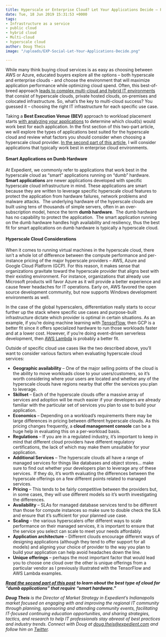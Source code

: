 ```yaml
---
title: Hyperscale or Enterprise Cloud? Let Your Applications Decide – Part I
date: Tue, 18 Jun 2019 15:31:53 +0000
tags:
- Infrastructure as a service
- public cloud
- hybrid cloud
- Multi-cloud
- hyperscale cloud
author: Doug Theis
image: "/uploads/EXP-Social-Let-Your-Applications-Decide.png"

---
```

While many think buying cloud services is as easy as choosing between AWS or Azure, educated buyers explore all the options – both hyperscale and enterprise clouds - and choose the environment that will maximize application performance while optimizing cloud spend. Often, this best-of-breed approach [leads to complex multi-cloud and hybrid IT environments](https://www.expedient.com/blog/how-are-you-addressing-the-10-complexities-of-your-multi-cloud-environment/) that consist of hyperscale clouds, private hosted clouds, on-premises and colocated infrastructure. So, what’s the key to multi-cloud success? You guessed it – choosing the right IT infrastructure for each specific use case.

Taking a **Best Execution Venue (BEV)** approach to workload placement starts [with analyzing your applications](https://www.expedient.com/blog/should-your-organizations-applications-influence-which-cloud-platforms-you-use/) to determine which cloud(s) would work best for each application. In the first section of this two-part article, we will explore the types of applications best suited for the hyperscale cloud and review what factors you should consider when choosing a hyperscale cloud provider. [In the second part of this article](https://www.expedient.com/blog/hyperscale-or-enterprise-cloud-let-your-applications-decide-part-2/), I will consider applications that typically work best in enterprise cloud environments.

#### Smart Applications on Dumb Hardware

At Expedient, we commonly refer to applications that work best in the hyperscale cloud as “smart” applications running on “dumb” hardware. **Smart applications** are newer applications developed with specific hyperscale cloud infrastructure in mind. These applications are smart because they are written to leverage specific hyperscale cloud features to protect the application from hardware failures, network problems and malware attacks.  The underlying hardware of the hyperscale clouds are built using tens of thousands of simple servers, often in an over-subscription model, hence the term **dumb hardware**.  The dumb hardware has no capability to protect the application.  The smart application running on the dumb hardware handles high availability and resiliency, thus the best fit for smart applications on dumb hardware is typically a hyperscale cloud.

#### Hyperscale Cloud Considerations

When it comes to running virtual machines in the hyperscale cloud, there isn’t a whole lot of difference between the compute performance and per-instance pricing of the major hyperscale providers – AWS, Azure and Google Cloud Platform (GCP). For this reason, it makes sense that organizations gravitate toward the hyperscale provider that aligns best with their existing environment. For instance, organizations that already use Microsoft products will favor Azure as it will provide a better experience and cause fewer headaches for IT operations. Early on, AWS favored the open source development community, but now supports Windows development environments as well.

In the case of the global hyperscalers, differentiation really starts to occur further up the stack where specific use cases and purpose-built infrastructure dictate which provider is optimal in certain situations. As an example, if you’re doing machine learning with [TensorFlow](https://www.tensorflow.org/), then GCP is a better fit since it offers specialized hardware to run those workloads faster and at a lower cost. However, if you’re doing event-driven serverless development, then [AWS Lambda](https://aws.amazon.com/lambda/) is probably a better fit.

Outside of specific cloud use cases like the two described above, you’ll want to consider various factors when evaluating hyperscale cloud services:

* **Geographic availability** – One of the major selling points of the cloud is the ability to move workloads close to your users/customers, so it’s worth considering where your users are located and whether any of the hyperscale clouds have regions nearby that offer the services you plan to leverage.
* **Skillset** – Each of the hyperscale clouds offer a massive array of services and adoption will be much easier if your developers are already familiar with the particular set of services you plan to use to build your application.
* **Economics** – Depending on a workload’s requirements there may be large differences in pricing between different hyperscale clouds. As this pricing changes frequently, a **cloud management console** can be a huge help in evaluating this on a per-workload basis.
* **Regulations** – If you are in a regulated industry, it’s important to keep in mind that different cloud providers have different regulatory certifications, the lack of which may make them unsuitable for your application.
* **Additional Services** – The hyperscale clouds all have a range of managed services for things like databases and object stores… make sure to find out whether your developers plan to leverage any of these services.  If they do, it’s worth evaluating the differences between the hyperscale offerings on a few different points related to managed services.
* **Pricing** – This tends to be fairly competitive between the providers but, in some cases, they will use different models so it’s worth investigating the differences.
* **Availability** – SLAs for managed database services tend to be different than those for compute instances so make sure to double check the SLA and ensure that it’s sufficient for your planned use case.
* **Scaling** – the various hyperscalers offer different ways to scale performance on their managed services, it is important to ensure that the service you select can scale to meet your needs affordably.
* **Application architecture** – Different clouds encourage different ways of designing applications (although they tend to offer support for all models) and aligning your choice of provider to the way you plan to build your application can help avoid headaches down the line.
* **Unique offerings** – perhaps the most important factor that would lead you to choose one cloud over the other is unique offerings from a particular vendor as I previously illustrated with the TensorFlow and AWS Lambda examples.

[**_Read the second part of this post_**](https://www.expedient.com/blog/hyperscale-or-enterprise-cloud-let-your-applications-decide-part-2/) **_to learn about the best type of cloud for “dumb applications” that require “smart hardware.”_**

**_Doug Theis_** _is the Director of Market Strategy in Expedient’s Indianapolis market focused on engaging with and improving the regional IT community through planning, sponsoring and attending community events, facilitating IT-focused continuing education opportunities, and sharing strategies, tactics, and research to help IT professionals stay abreast of best practices and industry trends. Connect with Doug at_ [_doug.theis@expedient.com_](mailto:doug.theis@expedient.com) _and follow him on_ [_Twitter_](https://twitter.com/dougtheis)_._
